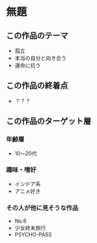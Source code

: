 # 無題

## この作品のテーマ

- 孤立
- 本当の自分と向き合う
- 運命に抗う

## この作品の終着点

- ？？？

## この作品のターゲット層

### 年齢層

- 10〜20代

### 趣味・嗜好

- インドア系
- アニメ好き

### その人が他に見そうな作品

- No.6
- 少女終末旅行
- PSYCHO-PASS
